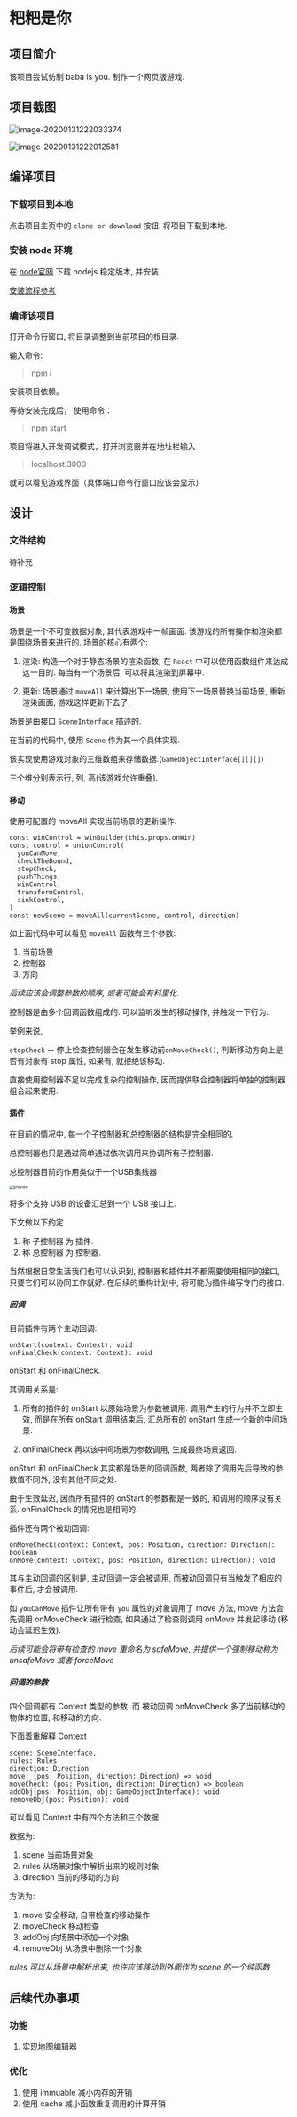 # 粑粑是你

## 项目简介

该项目尝试仿制 baba is you. 制作一个网页版游戏.



## 项目截图

![image-20200131222033374](images/image-20200131222033374.png)

![image-20200131222012581](images/image-20200131222012581.png)



## 编译项目

### 下载项目到本地

点击项目主页中的 `clone or download` 按钮. 将项目下载到本地.



### 安装 node 环境

在 [node官网](https://nodejs.org/zh-cn/) 下载 nodejs 稳定版本, 并安装.

[安装流程参考](https://www.runoob.com/nodejs/nodejs-install-setup.html)



### 编译该项目

打开命令行窗口, 将目录调整到当前项目的根目录.

输入命令:

> npm i

安装项目依赖。

等待安装完成后， 使用命令：

> npm start

项目将进入开发调试模式，打开浏览器并在地址栏输入

> localhost:3000

就可以看见游戏界面（具体端口命令行窗口应该会显示）



## 设计

### 文件结构

待补充



### 逻辑控制

#### 场景

场景是一个不可变数据对象, 其代表游戏中一帧画面. 该游戏的所有操作和渲染都是围绕场景来进行的. 场景的核心有两个:

1. 渲染: 构造一个对于静态场景的渲染函数, 在 `React` 中可以使用函数组件来达成这一目的. 每当有一个场景后, 可以将其渲染到屏幕中.

2. 更新: 场景通过 `moveAll` 来计算出下一场景, 使用下一场景替换当前场景, 重新渲染画面, 游戏这样更新下去了.



场景是由接口 `SceneInterface` 描述的.

在当前的代码中, 使用 `Scene` 作为其一个具体实现.

该实现使用游戏对象的三维数组来存储数据.(`GameObjectInterface[][][]`)

三个维分别表示行, 列, 高(该游戏允许重叠).



#### 移动

使用可配置的 moveAll 实现当前场景的更新操作.

```tsx
const winControl = winBuilder(this.props.onWin)
const control = unionControl(
  youCanMove,
  checkTheBound,
  stopCheck,
  pushThings,
  winControl,
  transformControl,
  sinkControl,
)
const newScene = moveAll(currentScene, control, direction)
```

如上面代码中可以看见 `moveAll` 函数有三个参数:

1. 当前场景
2. 控制器
3. 方向

*后续应该会调整参数的顺序, 或者可能会有科里化*.

控制器是由多个回调函数组成的. 可以监听发生的移动操作, 并触发一下行为.

举例来说, 

`stopCheck` -- 停止检查控制器会在发生移动前`onMoveCheck()`, 判断移动方向上是否有对象有 stop 属性, 如果有, 就拒绝该移动.

直接使用控制器不足以完成复杂的控制操作, 因而提供联合控制器将单独的控制器组合起来使用.



#### 插件

在目前的情况中, 每一个子控制器和总控制器的结构是完全相同的.

总控制器也只是通过简单通过依次调用来协调所有子控制器.

总控制器目前的作用类似于一个USB集线器

<img src="images/v2-47ca72a307e5b255fe5d1360c4668789_r.jpg" alt="preview" style="zoom:50%;" />

将多个支持 USB 的设备汇总到一个 USB 接口上.



下文做以下约定

1. 称 子控制器 为 插件.
2. 称 总控制器 为 控制器.

当然根据日常生活我们也可以认识到, 控制器和插件并不都需要使用相同的接口, 只要它们可以协同工作就好. 在后续的重构计划中, 将可能为插件编写专门的接口.



##### 回调

目前插件有两个主动回调:

```tsx
onStart(context: Context): void
onFinalCheck(context: Context): void
```

onStart 和 onFinalCheck. 

其调用关系是:

1. 所有的插件的 onStart 以原始场景为参数被调用. 调用产生的行为并不立即生效, 而是在所有 onStart 调用结束后, 汇总所有的 onStart 生成一个新的中间场景.

2. onFinalCheck 再以该中间场景为参数调用, 生成最终场景返回.

onStart 和 onFinalCheck 其实都是场景的回调函数, 两者除了调用先后导致的参数值不同外, 没有其他不同之处.



由于生效延迟, 因而所有插件的 onStart 的参数都是一致的, 和调用的顺序没有关系. onFinalCheck 的情况也是相同的.



插件还有两个被动回调:

```tsx
onMoveCheck(context: Context, pos: Position, direction: Direction): boolean
onMove(context: Context, pos: Position, direction: Direction): void
```

其与主动回调的区别是, 主动回调一定会被调用, 而被动回调只有当触发了相应的事件后, 才会被调用.

如 `youCanMove` 插件让所有带有 `you` 属性的对象调用了 move 方法, move 方法会先调用 onMoveCheck 进行检查, 如果通过了检查则调用 onMove 并发起移动 (移动会延迟生效). 

*后续可能会将带有检查的 move 重命名为 safeMove, 并提供一个强制移动称为 unsafeMove 或者 forceMove*



##### 回调的参数

四个回调都有 Context 类型的参数. 而 被动回调 onMoveCheck 多了当前移动的物体的位置, 和移动的方向.

下面着重解释 Context

```tsx
scene: SceneInterface,
rules: Rules
direction: Direction
move: (pos: Position, direction: Direction) => void
moveCheck: (pos: Position, direction: Direction) => boolean
addObj(pos: Position, obj: GameObjectInterface): void
removeObj(pos: Position): void
```

可以看见 Context 中有四个方法和三个数据.

数据为:

1. scene 当前场景对象
2. rules 从场景对象中解析出来的规则对象
3. direction 当前的移动的方向

方法为:

1. move 安全移动, 自带检查的移动操作
2. moveCheck 移动检查
3. addObj 向场景中添加一个对象
4. removeObj 从场景中删除一个对象



*rules 可以从场景中解析出来, 也许应该移动到外面作为 scene 的一个纯函数*



## 后续代办事项

### 功能

1. 实现地图编辑器





### 优化

1. 使用 immuable 减小内存的开销
2. 使用 cache 减小函数重复调用的计算开销